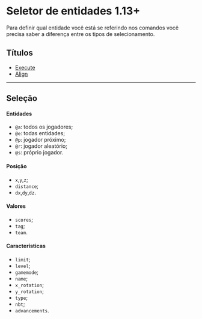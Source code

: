 # Seletor de entidades 1.13+
Para definir qual entidade você está se referindo nos comandos você precisa saber a diferença entre os tipos de selecionamento.

## Títulos
* [Execute](#execute)
* [Align](#align)
---

## Seleção
#### Entidades
- `@a`: todos os jogadores;
- `@e`: todas entidades;
- `@p`: jogador próximo;
- `@r`: jogador aleatório;
- `@s`: próprio jogador.

#### Posição
- `x`,`y`,`z`;
- `distance`;
- `dx`,`dy`,`dz`.

#### Valores
- `scores`;
- `tag`;
- `team`.

#### Características
- `limit`;
- `level`;
- `gamemode‌`;
- `name`;
- `x_rotation‌`;
- `y_rotation‌`;
- `type`;
- `nbt`;
- `advancements‌`.
